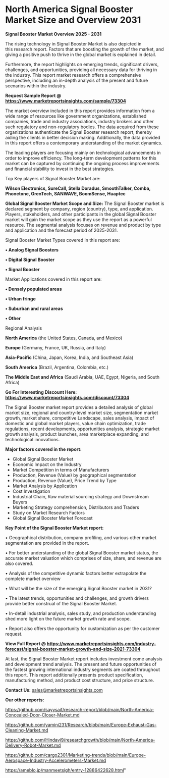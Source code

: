# North America Signal Booster Market Size and Overview 2031

<Strong> Signal Booster Market Overview 2025 - 2031</strong>

The rising technology in Signal Booster Market is also depicted in this research report. Factors that are boosting the growth of the market, and giving a positive push to thrive in the global market is explained in detail.

Furthermore, the report highlights on emerging trends, significant drivers, challenges, and opportunities, providing all necessary data for thriving in the industry. This report market research offers a comprehensive perspective, including an in-depth analysis of the present and future scenarios within the industry.

<strong>Request Sample Report @ <a href=https://www.marketreportsinsights.com/sample/73304>https://www.marketreportsinsights.com/sample/73304</a></strong>

The market overview included in this report provides information from a wide range of resources like government organizations, established companies, trade and industry associations, industry brokers and other such regulatory and non-regulatory bodies. The data acquired from these organizations authenticate the Signal Booster research report, thereby aiding the clients in better decision making. Additionally, the data provided in this report offers a contemporary understanding of the market dynamics.

The leading players are focusing mainly on technological advancements in order to improve efficiency. The long-term development patterns for this market can be captured by continuing the ongoing process improvements and financial stability to invest in the best strategies.

Top Key players of Signal Booster Market are:

<strong>Wilson Electronics, SureCall, Stella Doradus, SmoothTalker, Comba, Phonetone, GrenTech, SANWAVE, BoomSense, Huaptec</strong>

<strong><b>Global Signal Booster Market Scope and Size:</b></strong>
The Signal Booster market is declared segment by company, region (country), type, and application. Players, stakeholders, and other participants in the global Signal Booster market will gain the market scope as they use the report as a powerful resource. The segmental analysis focuses on revenue and product by type and application and the forecast period of 2025-2031.

Signal Booster Market Types covered in this report are:

<strong>• Analog Signal Boosters

• Digital Signal Booster

• Signal Booster</strong>

Market Applications covered in this report are:

<strong>• Densely populated areas

• Urban fringe

• Suburban and rural areas

• Other</strong> 

Regional Analysis

<strong>North America</strong> (the United States, Canada, and Mexico)

<strong>Europe</strong> (Germany, France, UK, Russia, and Italy)

<strong>Asia-Pacific</strong> (China, Japan, Korea, India, and Southeast Asia)

<strong>South America</strong> (Brazil, Argentina, Colombia, etc.)

<strong>The Middle East and Africa</strong> (Saudi Arabia, UAE, Egypt, Nigeria, and South Africa)

<strong>Go For Interesting Discount Here: <a href=https://www.marketreportsinsights.com/discount/73304>https://www.marketreportsinsights.com/discount/73304</a></strong>

The Signal Booster market report provides a detailed analysis of global market size, regional and country-level market size, segmentation market growth, market share, competitive Landscape, sales analysis, impact of domestic and global market players, value chain optimization, trade regulations, recent developments, opportunities analysis, strategic market growth analysis, product launches, area marketplace expanding, and technological innovations.

<strong><b>Major factors covered in the report:</b></strong>
<ul>
  <li>Global Signal Booster Market </li>
  <li>Economic Impact on the Industry</li>
  <li>Market Competition in terms of Manufacturers</li>
  <li>Production, Revenue (Value) by geographical segmentation</li>
  <li>Production, Revenue (Value), Price Trend by Type</li>
  <li>Market Analysis by Application</li>
  <li>Cost Investigation</li>
  <li>Industrial Chain, Raw material sourcing strategy and Downstream Buyers</li>
  <li>Marketing Strategy comprehension, Distributors and Traders</li>
  <li>Study on Market Research Factors</li>
  <li>Global Signal Booster Market Forecast</li>
</ul>

<strong><b>Key Point of the Signal Booster Market report:</b></strong>

• Geographical distribution, company profiling, and various other market segmentation are provided in the report.

• For better understanding of the global Signal Booster market status, the accurate market valuation which comprises of size, share, and revenue are also covered.

• Analysis of the competitive dynamic factors better extrapolate the complete market overview

• What will be the size of the emerging Signal Booster market in 2031?

• The latest trends, opportunities and challenges, and growth drivers provide better construal of the Signal Booster Market.

• In-detail industrial analysis, sales study, and production understanding shed more light on the future market growth rate and scope.

• Report also offers the opportunity for customization as per the customer request.

<strong><b>View Full Report @ <a href=https://www.marketreportsinsights.com/industry-forecast/signal-booster-market-growth-and-size-2021-73304>https://www.marketreportsinsights.com/industry-forecast/signal-booster-market-growth-and-size-2021-73304</a></b></strong>


At last, the Signal Booster Market report includes investment come analysis and development trend analysis. The present and future opportunities of the fastest growing international industry segments are coated throughout this report. This report additionally presents product specification, manufacturing method, and product cost structure, and price structure.

<strong>Contact Us:</strong>
sales@marketreportsinsights.com

<strong>Our other reports:</strong>

<a href=https://github.com/sayysaif/research-report/blob/main/North-America-Concealed-Door-Closer-Market.md>https://github.com/sayysaif/research-report/blob/main/North-America-Concealed-Door-Closer-Market.md</a>

<a href=https://github.com/yamini231/Research/blob/main/Europe-Exhaust-Gas-Cleaning-Market.md>https://github.com/yamini231/Research/blob/main/Europe-Exhaust-Gas-Cleaning-Market.md</a>

<a href=https://github.com/Hindavi9/researchgrowth/blob/main/North-America-Delivery-Robot-Market.md>https://github.com/Hindavi9/researchgrowth/blob/main/North-America-Delivery-Robot-Market.md</a>

<a href=https://github.com/cargo2301/Marketing-trends/blob/main/Europe-Aerospace-Industry-Accelerometers-Market.md>https://github.com/cargo2301/Marketing-trends/blob/main/Europe-Aerospace-Industry-Accelerometers-Market.md</a>

<a href=https://ameblo.jp/manmeetsigh/entry-12886422628.html>https://ameblo.jp/manmeetsigh/entry-12886422628.html</a>"
